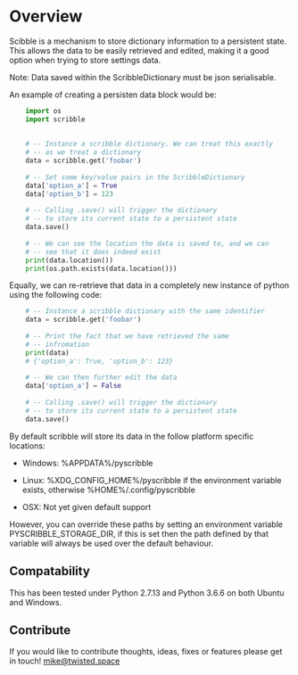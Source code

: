# Overview
Scibble is a mechanism to store dictionary information to a persistent
state. This allows the data to be easily retrieved and edited, making it
a good option when trying to store settings data. 

Note: Data saved within the ScribbleDictionary must be json serialisable.

An example of creating a persisten data block would be:
```python
    import os
    import scribble
    
    
    # -- Instance a scribble dictionary. We can treat this exactly
    # -- as we treat a dictionary
    data = scribble.get('foobar')
    
    # -- Set some key/value pairs in the ScribbleDictionary
    data['option_a'] = True
    data['option_b'] = 123
    
    # -- Calling .save() will trigger the dictionary
    # -- to store its current state to a persistent state
    data.save()
    
    # -- We can see the location the data is saved to, and we can
    # -- see that it does indeed exist
    print(data.location())
    print(os.path.exists(data.location()))    
```

    
Equally, we can re-retrieve that data in a completely new instance of python
using the following code:
```python
    # -- Instance a scribble dictionary with the same identifier
    data = scribble.get('foobar')
    
    # -- Print the fact that we have retrieved the same 
    # -- infromation
    print(data)
    # {'option_a': True, 'option_b': 123}
    
    # -- We can then further edit the data
    data['option_a'] = False
    
    # -- Calling .save() will trigger the dictionary
    # -- to store its current state to a persistent state
    data.save()
```
By default scribble will store its data in the follow platform specific
locations:

* Windows: %APPDATA%/pyscribble

* Linux: %XDG_CONFIG_HOME%/pyscribble if the environment variable exists, otherwise %HOME%/.config/pyscribble

* OSX: Not yet given default support

However, you can override these paths by setting an environment variable
PYSCRIBBLE_STORAGE_DIR, if this is set then the path defined by that variable
will always be used over the default behaviour.

## Compatability

This has been tested under Python 2.7.13 and Python 3.6.6 on both Ubuntu and Windows.

## Contribute

If you would like to contribute thoughts, ideas, fixes or features please get in touch! mike@twisted.space
